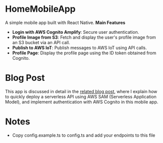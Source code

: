 # HomeMobileApp

A simple mobile app built with React Native.
**Main Features**

- **Login with AWS Cognito Amplify**: Secure user authentication.
- **Profile Image from S3**: Fetch and display the user's profile image from an S3 bucket via an API call.
- **Publish to AWS IoT**: Publish messages to AWS IoT using API calls.
- **Profile Page**: Display the profile page using the ID token obtained from Cognito.

# Blog Post

This app is discussed in detail in the [related blog post](https://flgado.github.io/blog/posts/post_1/my-first-post/), where I explain how to quickly deploy a serverless API using AWS SAM (Serverless Application Model), and implement authentication with AWS Cognito in this mobile app.


# Notes
- Copy config.example.ts to config.ts and add your endpoints to this file